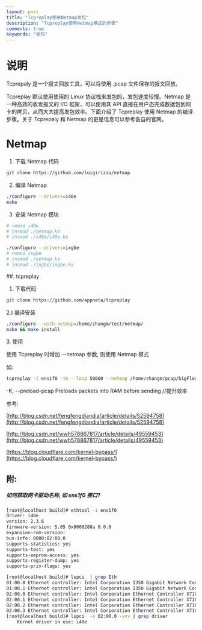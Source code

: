 ```yaml
---
layout: post
title: "Tcpreplay使用Netmap发包"
description: "Tcpreplay使用Netmap模式的步骤"
comments: true
keywords: "发包"
---
```



# 说明
Tcprepaly 是一个报文回放工具，可以将使用 .pcap 文件保存的报文回放。

Tcpreplay 默认使用使用的 Linux 协议栈来发包的，发包速度较慢。Netmap 是一种高效的收发报文的 I/O 框架，可以使用其 API 直接在用户态完成数据包到网卡的拷贝，从而大大提高发包效率。下面介绍了 Tcpreplay 使用 Netmap 的编译步骤。关于 Tcprepaly 和 Netmap 的更是信息可以参考各自的官网。

# Netmap

1) 下载 Netmap 代码
```sh
git clone https://github.com/luigirizzo/netmap
```
2) 编译 Netmap
```sh
./configure --drivers=i40e
make
```
3) 安装 Netmap 模块
```sh
# rmmod i40e
# insmod ./netmap.ko
# insmod ./i40e/i40e.ko

./configure --drivers=ixgbe
# rmmod ixgbe
# insmod ./netmap.ko
# insmod ./ixgbe/ixgbe.ko
```
##. tcpreplay

1) 下载代码
```sh
git clone https://github.com/appneta/tcpreplay
```
2.) 编译安装
```sh
./configure --with-netmap=/home/zhangm/test/netmap/
make && make install
```
3\. 使用

使用 Tcpreplay 时增加 --netmap 参数, 则使用 Netmap 模式

如:
```sh
tcpreplay -i ens1f0 -tK --loop 50000 --netmap /home/zhangm/pcap/bigFlows.pcap
```
-K, --preload-pcap Preloads packets into RAM before sending //提升效率

参考:

[http://blog.csdn.net/fengfengdiandia/article/details/52594758](http://blog.csdn.net/fengfengdiandia/article/details/52594758)

[http://blog.csdn.net/wwh578867817/article/details/49559453](http://blog.csdn.net/wwh578867817/article/details/49559453)

[https://blog.cloudflare.com/kernel-bypass/](https://blog.cloudflare.com/kernel-bypass/)

## 附:
##### 如何获取网卡驱动名称, 如 ens1f0 接口?
```sh
[root@localhost build]# ethtool -i ens1f0
driver: i40e
version: 2.3.6
firmware-version: 5.05 0x8000288a 0.0.0
expansion-rom-version: 
bus-info: 0000:02:00.0
supports-statistics: yes
supports-test: yes
supports-eeprom-access: yes
supports-register-dump: yes
supports-priv-flags: yes
```
```sh
[root@localhost build]# lspci  | grep Eth
01:00.0 Ethernet controller: Intel Corporation I350 Gigabit Network Connection (rev 01)
01:00.1 Ethernet controller: Intel Corporation I350 Gigabit Network Connection (rev 01)
02:00.0 Ethernet controller: Intel Corporation Ethernet Controller X710 for 10GbE SFP+ (rev 02)
02:00.1 Ethernet controller: Intel Corporation Ethernet Controller X710 for 10GbE SFP+ (rev 02)
02:00.2 Ethernet controller: Intel Corporation Ethernet Controller X710 for 10GbE SFP+ (rev 02)
02:00.3 Ethernet controller: Intel Corporation Ethernet Controller X710 for 10GbE SFP+ (rev 02)
[root@localhost build]# lspci  -s 02:00.0 -vvv | grep driver
    Kernel driver in use: i40e
```
